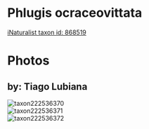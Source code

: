 
Phlugis ocraceovittata
======================
  
[iNaturalist taxon id: 868519](https://www.inaturalist.org/taxa/868519)
# Photos

## by: Tiago Lubiana
  
![taxon222536370](https://inaturalist-open-data.s3.amazonaws.com/photos/238472391/medium.jpg)  
![taxon222536371](https://inaturalist-open-data.s3.amazonaws.com/photos/238472374/medium.jpg)  
![taxon222536372](https://inaturalist-open-data.s3.amazonaws.com/photos/238472354/medium.jpg)